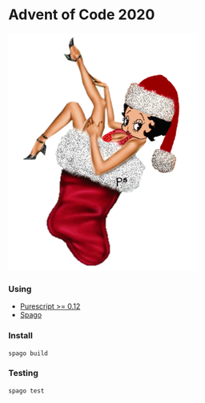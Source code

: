 Advent of Code 2020
===================

![](betty.gif)

### Using 

* [Purescript >= 0.12](https://www.purescript.org)
* [Spago](https://github.com/purescript/spago)

### Install

    spago build

### Testing

    spago test

